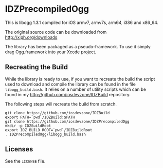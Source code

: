 IDZPrecompiledOgg
=================

This is libogg 1.3.1 compiled for iOS armv7, armv7s, arm64, i386 and x86_64.

The original source code can be downloaded from http://xiph.org/downloads 

The library has been packaged as a pseudo-framework. To use it simply drag Ogg.framework into your Xcode project.

Recreating the Build
--------------------

While the library is ready to use, if you want to recreate the build the script used to download and compile the library can be found in the file `libogg_build.bash`. It relies on a number of utility scripts which can be found in my http://github.com/iosdevzone/IDZBuild repository.

The following steps will recreate the build from scratch.

```
git clone https://github.com/iosdevzone/IDZBuild
export PATH=`pwd`/IDZBuild:$PATH
git clone https://github.com/iosdevzone/IDZPrecompiledOgg
mkdir -p IDZBuildRoot
export IDZ_BUILD_ROOT=`pwd`/IDZBuildRoot
. IDZPrecompiledOgg/libogg_build.bash
```


Licenses
--------
See the `LICENSE` file.
